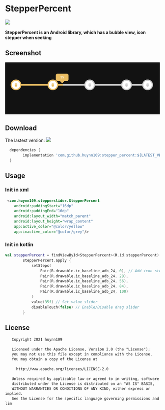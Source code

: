 # StepperPercent

[![](https://jitpack.io/v/huynn109/stepper_percent.svg)](https://jitpack.io/#huynn109/stepper_percent)

**StepperPercent is an Android library, which has a bubble view, icon stepper when seeking**

## Screenshot

<img src="https://raw.githubusercontent.com/huynn109/stepper_percent/main/screenshot/demo-1.png">

## Download
The lastest version: [![](https://jitpack.io/v/huynn109/stepper_percent.svg)](https://jitpack.io/#huynn109/stepper_percent)

```groovy
  dependencies {
        implementation 'com.github.huynn109:stepper_percent:${LATEST_VERSION}'
  }
```
## Usage
### Init in xml
```xml
 <com.huynn109.stepperslider.StepperPercent
    android:paddingStart="16dp"
    android:paddingEnd="16dp"
    android:layout_width="match_parent"
    android:layout_height="wrap_content"
    app:active_color="@color/yellow"
    app:inactive_color="@color/grey"/>
```
### Init in kotlin
```kotlin
val stepperPercent = findViewById<StepperPercent>(R.id.stepperPercent)
        stepperPercent.apply {
            setSteps(
                Pair(R.drawable.ic_baseline_adb_24, 0), // Add icon stepper and position
                Pair(R.drawable.ic_baseline_adb_24, 28),
                Pair(R.drawable.ic_baseline_adb_24, 56),
                Pair(R.drawable.ic_baseline_adb_24, 84),
                Pair(R.drawable.ic_baseline_adb_24, 100)
            )
            value(35f) // Set value slider
            disableTouch(false) // Enable/Disable drag slider
        }
```
## License
```
   Copyright 2021 huynn109

   Licensed under the Apache License, Version 2.0 (the "License");
   you may not use this file except in compliance with the License.
   You may obtain a copy of the License at

     http://www.apache.org/licenses/LICENSE-2.0

   Unless required by applicable law or agreed to in writing, software
   distributed under the License is distributed on an "AS IS" BASIS,
   WITHOUT WARRANTIES OR CONDITIONS OF ANY KIND, either express or implied.
   See the License for the specific language governing permissions and lim
```

